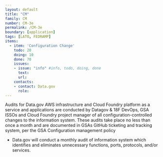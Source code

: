 ```yaml
---
layout: default
title: "CM"
family: CM
number: CM-3e
permalink: /CM-3e
boundary: [application]
tags: [LATO, FEDRAMP]
items:
  - item: 'Configuration Change'
    todo: 20
    doing: 10
    done: 70   
    issues:
    - issue: "info" #info, todo, doing, done
      text:
      url:
    contacts:
    - contact: Data.gov
      role:
---
```

Audits for Data.gov AWS infrastructure and Cloud Foundry platform as a service and applications are conducted by Datagov & 18F DevOps, GSA ISSOs and Cloud Foundry project manager of all configuration-controlled changes to the information system.  These audits take place no less than once a month and are documented in GSAs GitHub ticketing and tracking system, per the GSA Configuration management policy

* Data.gov will conduct a monthly audit of information system which identifies and eliminates unnecessary functions, ports, protocols, and/or services.
